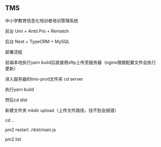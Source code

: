 ## TMS


中小学教育信息化培训者培训管理系统

前台 Umi + Antd Pro + Rematch 

后台 Nest + TypeORM + MySQL


部署流程 

前端本地执行yarn build后直接用sftp上传至服务器（nginx根据配置文件会执行更新）

进入服务器的tms-prod文件夹 cd server 

执行yarn build

然后cd dist 

新建文件夹 mkdir upload（上传文件路径，找不到会报错）

cd ..

pm2 restart ./dist/main.js

pm2 list

